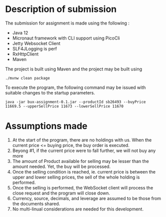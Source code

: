 # Description of submission

The submission for assignment is made using the following :

* Java 12 
* Micronaut framework with CLI support using PicoCli
* Jetty Websocket Client
* SLF4JLogging is perf
* RxHttpClient 
* Maven

The project is built using Maven and the project may be built using

```
./mvnw clean package
```

To execute the program, the following command may be issued with suitable changes to the startup parameters.

```
java -jar bux-assignment-0.1.jar --productId sb26493 --buyPrice 11669.5 --upperSellPrice 11673 --lowerSellPrice 11670
```

# Assumptions made
1. At the start of the program, there are no holdings with us. When the current price <= buying price, the buy order is executed.
2. Beyong #1, if the current price were to fall further, we will not buy any more
3. The amount of Product available for selling may be lesser than the amount needed. Yet, the buy will be processed.
4. Once the selling condition is reached, ie. current price is between the upper and lower selling prices, the sell of the whole holding is performed.
5. Once the selling is performed, the WebSocket client will process the close request and the program will close down.
6. Currency, source, decimals, and leverage are assumed to be those from the documents shared.
7. No multi-linual considerations are needed for this development. 
